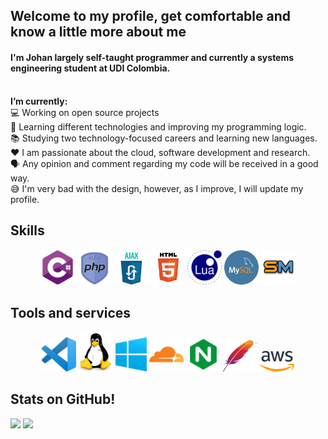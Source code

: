 

<h2>Welcome to my profile, get comfortable and know a little more about me</h2>
<h4>I'm  Johan largely self-taught programmer and currently a systems engineering student at UDI Colombia.</h4><br>
<b>I’m currently:</b><br>
💻 Working on open source projects <br>
🌱 Learning different technologies and improving my programming logic. <br>
📚 Studying two technology-focused careers and learning new languages. <br>
❤️ I am passionate about the cloud, software development and research. <br>
🗣️ Any opinion and comment regarding my code will be received in a good way. <br>
😅 I'm very bad with the design, however, as I improve, I will update my profile.

<br>

## Skills

<p align="center">
    <img src="images/icons-skills/csharp.svg" width="55px"></img>
    <img src="images/icons-skills/php.png" width="55px"></img>
    <img src="images/icons-skills/ajax.png" width="55px"></img>
    <img src="images/icons-skills/html.png" width="55px"></img>
    <!--<img src="images/icons-skills/javascript.png" width="55px"></img>-->
    <img src="images/icons-skills/lua.png" width="55px"></img>
    <img src="images/icons-skills/mysql.png" width="55px"></img>
    <img src="images/icons-skills/sm.png" width="55px"></img>
</p>

## Tools and services

<p align="center">
    <img src="images/tools/vscode.png" width="55px">
    <img src="images/tools/linux.png" width="55px">
    <img src="images/tools/windows.png" width="50px">
    <img src="images/tools/cloudflare.png" width="55px"></img>
    <img src="images/tools/nginx.png" width="55px"></img>
    <img src="images/tools/apache.png" width="55px" height="50px"></img>
    <img src="images/tools/aws.png" width="55px"></img>
</p>

## Stats on GitHub!

![](https://github-readme-stats.vercel.app/api/top-langs/?username=johanVillamizarCode&theme=highcontrast&show_icons=true)
![](https://github-readme-stats.vercel.app/api?username=johanVillamizarCode&theme=highcontrast&show_icons=true)